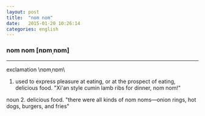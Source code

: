 ```yaml
---
layout: post
title:  "nom nom"
date:   2015-01-20 10:26:14 
categories: english
---
```

### nom nom [nɒmˌnɒm]
-----------
exclamation \nɒmˌnɒm\
1. used to express pleasure at eating, or at the prospect of eating, delicious food.
"Xi'an style cumin lamb ribs for dinner, nom nom!"

noun
2. delicious food.
"there were all kinds of nom noms—onion rings, hot dogs, burgers, and fries"